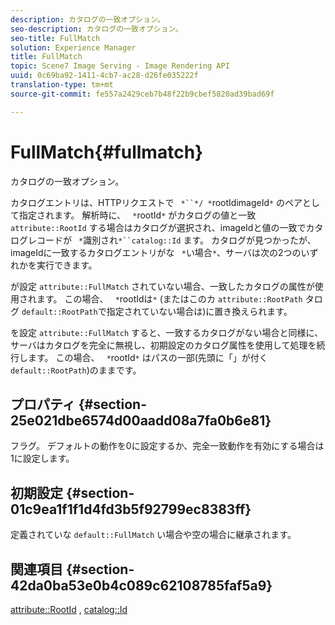 ```yaml
---
description: カタログの一致オプション。
seo-description: カタログの一致オプション。
seo-title: FullMatch
solution: Experience Manager
title: FullMatch
topic: Scene7 Image Serving - Image Rendering API
uuid: 0c69ba92-1411-4cb7-ac28-d26fe035222f
translation-type: tm+mt
source-git-commit: fe557a2429ceb7b48f22b9cbef5820ad39bad69f

---
```



# FullMatch{#fullmatch}

カタログの一致オプション。

カタログエントリは、HTTPリクエストで ` *``*/ *`rootIdimageId`*` のペアとして指定されます。 解析時に、 ` *`rootId`*` がカタログの値と一致 `attribute::RootId` する場合はカタログが選択され、imageIdと値の一致でカタログレコードが ` *`識別され`*``catalog::Id` ます。 カタログが見つかったが、imageIdに一致するカタログエントリがな ` *`い場合`*`、サーバは次の2つのいずれかを実行できます。

が設定 `attribute::FullMatch` されていない場合、一致したカタログの属性が使用されます。 この場合、 ` *`rootIdは`*` (またはこのカ `attribute::RootPath` タログ `default::RootPath`で指定されていない場合は)に置き換えられます。

を設定 `attribute::FullMatch` すると、一致するカタログがない場合と同様に、サーバはカタログを完全に無視し、初期設定のカタログ属性を使用して処理を続行します。 この場合、 ` *`rootId`*` はパスの一部(先頭に「」が付く `default::RootPath`)のままです。

## プロパティ {#section-25e021dbe6574d00aadd08a7fa0b6e81}

フラグ。 デフォルトの動作を0に設定するか、完全一致動作を有効にする場合は1に設定します。

## 初期設定 {#section-01c9ea1f1f1d4fd3b5f92799ec8383ff}

定義されていな `default::FullMatch` い場合や空の場合に継承されます。

## 関連項目 {#section-42da0ba53e0b4c089c62108785faf5a9}

[attribute::RootId](../../../../../is-api/image-catalog/image-serving-api-ref/c-image-catalog-reference/c-attributes-reference/r-rootid.md#reference-13653312925e4a08b90f99961d53f546) , [catalog::Id](/help/aem-is-ir-api/is-api/image-catalog/image-serving-api-ref/c-image-catalog-reference/c-image-svg-data-reference/c-image-data-reference/r-id-cat.md)
